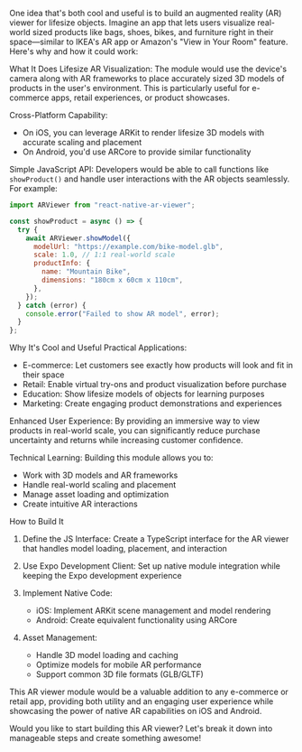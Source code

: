 One idea that's both cool and useful is to build an augmented reality (AR) viewer for lifesize objects. Imagine an app that lets users visualize real-world sized products like bags, shoes, bikes, and furniture right in their space—similar to IKEA's AR app or Amazon's "View in Your Room" feature. Here's why and how it could work:

What It Does
Lifesize AR Visualization:
The module would use the device's camera along with AR frameworks to place accurately sized 3D models of products in the user's environment. This is particularly useful for e-commerce apps, retail experiences, or product showcases.

Cross-Platform Capability:

- On iOS, you can leverage ARKit to render lifesize 3D models with accurate scaling and placement
- On Android, you'd use ARCore to provide similar functionality

Simple JavaScript API:
Developers would be able to call functions like `showProduct()` and handle user interactions with the AR objects seamlessly. For example:

```js
import ARViewer from "react-native-ar-viewer";

const showProduct = async () => {
  try {
    await ARViewer.showModel({
      modelUrl: "https://example.com/bike-model.glb",
      scale: 1.0, // 1:1 real-world scale
      productInfo: {
        name: "Mountain Bike",
        dimensions: "180cm x 60cm x 110cm",
      },
    });
  } catch (error) {
    console.error("Failed to show AR model", error);
  }
};
```

Why It's Cool and Useful
Practical Applications:

- E-commerce: Let customers see exactly how products will look and fit in their space
- Retail: Enable virtual try-ons and product visualization before purchase
- Education: Show lifesize models of objects for learning purposes
- Marketing: Create engaging product demonstrations and experiences

Enhanced User Experience:
By providing an immersive way to view products in real-world scale, you can significantly reduce purchase uncertainty and returns while increasing customer confidence.

Technical Learning:
Building this module allows you to:

- Work with 3D models and AR frameworks
- Handle real-world scaling and placement
- Manage asset loading and optimization
- Create intuitive AR interactions

How to Build It

1. Define the JS Interface:
   Create a TypeScript interface for the AR viewer that handles model loading, placement, and interaction

2. Use Expo Development Client:
   Set up native module integration while keeping the Expo development experience

3. Implement Native Code:

   - iOS: Implement ARKit scene management and model rendering
   - Android: Create equivalent functionality using ARCore

4. Asset Management:
   - Handle 3D model loading and caching
   - Optimize models for mobile AR performance
   - Support common 3D file formats (GLB/GLTF)

This AR viewer module would be a valuable addition to any e-commerce or retail app, providing both utility and an engaging user experience while showcasing the power of native AR capabilities on iOS and Android.

Would you like to start building this AR viewer? Let's break it down into manageable steps and create something awesome!
